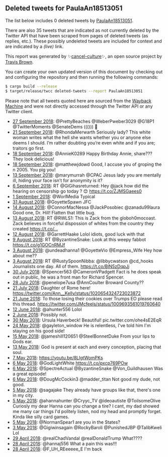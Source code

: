 ## Deleted tweets for PaulaAn18513051

The list below includes 0 deleted tweets by
[PaulaAn18513051](https://twitter.com/PaulaAn18513051).

There are also 35 tweets that are indicated as not currently
deleted by the Twitter API that have been scraped from pages of deleted tweets (as replies, etc.).
These possibly undeleted tweets are included for context and are indicated by a _(live)_ link.


This report was generated by ✨[cancel-culture](https://github.com/travisbrown/cancel-culture)✨,
an open source project by [Travis Brown](https://twitter.com/travisbrown).

You can create your own updated version of this document by checking out and configuring the
repository and then running the following commands:

```bash
$ cargo build --release
$ target/release/twcc deleted-tweets --report PaulaAn18513051
```

Please note that all tweets quoted here are sourced from the
[Wayback Machine](https://web.archive.org) and were not directly accessed through the Twitter API or
any Twitter client.

* [27 September 2018](https://web.archive.org/web/20180927164911/https://twitter.com/PaulaAn18513051/status/1045354678081531911): @PrettyBeaches @WeberPweber3029 @G18P1 @TwitterMoments @SenateDems ((())) 🤮 <!--1045354678081531911-->
* [21 September 2018](https://web.archive.org/web/20180921140547/https://twitter.com/PaulaAn18513051/status/1043139229918867457): @RhondaMerwarth Seriously lady? This white woman writes what the hell she wants whether you or anyone else deems I should.  I’m rather doubting you’re even white and if you are; traitors go first. <!--1043139229918867457-->
* [18 September 2018](https://web.archive.org/web/20180918231154/https://twitter.com/PaulaAn18513051/status/1042189501085503488): @AnnieK0289 Happy Birthday Annie, share??? They look delicious! <!--1042189501085503488-->
* [18 September 2018](https://web.archive.org/web/20180918124439/https://twitter.com/PaulaAn18513051/status/1042031648471048192): @matthewjdowd Good, I accuse you of groping the n 2005. You pig you! <!--1042031648471048192-->
* [13 September 2018](https://web.archive.org/web/20180913135640/https://twitter.com/PaulaAn18513051/status/1040237832722415617): @marymurrah @CPAC Jesus lady you are mentally ill, hiding your face isn’t for anonymity is it? <!--1040237832722415617-->
* [ 6 September 2018](https://web.archive.org/web/20180906005004/https://twitter.com/PaulaAn18513051/status/1037503163295834113): RT @GiGihasreturned: Hey @jack how did the hearing on censorship go today ? 😊 https://t.co/ZJMSGaees0 <!--1037503163295834113-->
* [ 1 September 2018](https://web.archive.org/web/20180901220725/https://twitter.com/PaulaAn18513051/status/1036012679616503809): @WorlMedia Typical <!--1036012679616503809-->
* [31 August 2018](https://web.archive.org/web/20180831001914/https://twitter.com/PaulaAn18513051/status/1035321076627202048): @GoyetteSpawn JFC <!--1035321076627202048-->
* [14 August 2018](https://web.archive.org/web/20180814163702/https://twitter.com/PaulaAn18513051/status/1029406554343264257): @ConnorMacNessa @JackPosobiec @zanadu99laura Good one, Dr. Hill! Flatten that little bug. <!--1029406554343264257-->
* [13 August 2018](https://web.archive.org/web/20180813001829/https://twitter.com/PaulaAn18513051/status/1028797906302783489): RT @RWLS1: This is Zack from the globoh0mocoast. Zack believes in forceful dispossion of whites from the country they created https://t.co/… <!--1028797906302783489-->
* [12 August 2018](https://web.archive.org/web/20180812211355/https://twitter.com/PaulaAn18513051/status/1028751458605453312): @GarrettHaake Lolol idiots, good luck with that <!--1028751458605453312-->
* [ 9 August 2018](https://web.archive.org/web/20180809200051/https://twitter.com/PaulaAn18513051/status/1027645907158921217): RT @ByzantineSnake: Look at this weepy fabbot https://t.co/g1GOCnRMJf <!--1027645907158921217-->
* [ 3 August 2018](https://web.archive.org/web/20180803172138/https://twitter.com/PaulaAn18513051/status/1025431511774973958): @undeadhanna1 @GoyetteVio @Empress_Wife Hey how about me?? <!--1025431511774973958-->
* [ 3 August 2018](https://web.archive.org/web/20180803020632/https://twitter.com/PaulaAn18513051/status/1025201219340574720): RT @RustySpoonNibba: @libbycwatson @cd_hooks Journalists one day. All of them. https://t.co/BlN5zDqpJj <!--1025201219340574720-->
* [30 July 2018](https://web.archive.org/web/20180730222510/https://twitter.com/PaulaAn18513051/status/1024058346998050816): @Spencer563 @CameronVPadgett Fact is he does speak out in public, he was a front man for Richard Spencer. <!--1024058346998050816-->
* [28 July 2018](https://web.archive.org/web/20180728153933/https://twitter.com/PaulaAn18513051/status/1023231494460989442): @penelope7usa @AnnCoulter Broward County?? <!--1023231494460989442-->
* [21 July 2018](https://web.archive.org/web/20180721130843/https://twitter.com/PaulaAn18513051/status/1020656773009731585): Daughter of Rome here! https://twitter.com/Ann__Kelly/status/1020654324723023872 <!--1020656773009731585-->
* [21 June 2018](https://web.archive.org/web/20180621162959/https://twitter.com/PaulaAn18513051/status/1009750169376739329): To those losing their cookies over Trumps EO please read this thread. https://twitter.com/JMcfeels/status/1009693561019760640 <!--1009750169376739329-->
* [12 June 2018](https://web.archive.org/web/20180612153650/https://twitter.com/PaulaAn18513051/status/1006560968988680192): @ahunter556 Lolol <!--1006560968988680192-->
* [ 2 June 2018](https://web.archive.org/web/20180603173753/https://twitter.com/PaulaAn18513051/status/1001959938024001538): Possibly not. <!--1002899391143923712-->
* [30 May 2018](https://web.archive.org/web/20180603173753/https://twitter.com/PaulaAn18513051/status/1001959938024001538): Ursula Haverbeck! Beautiful! pic.twitter.com/ohe4sE2EqR <!--1001959938024001538-->
* [24 May 2018](https://web.archive.org/web/20180524022802/https://twitter.com/PaulaAn18513051/status/999477091535147008): @gayleton_window He is relentless, I've told him I'm staying on his good side! <!--999477091535147008-->
* [15 May 2018](https://web.archive.org/web/20180515012202/https://twitter.com/PaulaAn18513051/status/996198991300874240): @jameshill120651 @SteelBonnetDuke From your lips to Gods ear. <!--996198991300874240-->
* [13 May 2018](https://web.archive.org/web/20180513124238/https://twitter.com/PaulaAn18513051/status/995644984513703936): God is present at each and every conception, placing that soul. <!--995644984513703936-->
* [ 7 May 2018](https://web.archive.org/web/20180507030548/https://twitter.com/PaulaAn18513051/status/993322539903537152): https://youtu.be/8LlgtWomPKs <!--993322539903537152-->
* [ 6 May 2018](https://web.archive.org/web/20180506230606/https://twitter.com/PaulaAn18513051/status/993265679603261442): @GodLightWhite https://t.co/pxcp769POw <!--993265679603261442-->
* [ 6 May 2018](https://web.archive.org/web/20180506162543/https://twitter.com/PaulaAn18513051/status/993164919863422978): @SpectreActual @ByzantineSnake @Von_Guildhausen Was a great episode! <!--993164919863422978-->
* [ 6 May 2018](https://web.archive.org/web/20180506014101/https://twitter.com/PaulaAn18513051/status/992942277818568705): @DougMcCockin3 @madder_titan Not good my dude, not good. <!--992942277818568705-->
* [ 5 May 2018](https://web.archive.org/web/20180505212731/https://twitter.com/PaulaAn18513051/status/992878482437951493): @sagajake They already have groups like that, there's one in my city. <!--992878482437951493-->
* [ 5 May 2018](https://web.archive.org/web/20180505184408/https://twitter.com/PaulaAn18513051/status/992837365671579648): @ahannahunter @Cryyc_TV @ideoautiste @ToilsomeOlive Curiosly my dear Hanna can you change a tire? I cant, my dad showed me many car things I'd politely listen, nod  my head and promptly forget. Kinda like silly card games. <!--992837365671579648-->
* [ 5 May 2018](https://web.archive.org/web/20180505135828/https://twitter.com/PaulaAn18513051/status/992765475321991168): @NormanSpear1 are you in the States? <!--992765475321991168-->
* [ 3 May 2018](https://web.archive.org/web/20180503001955/https://twitter.com/PaulaAn18513051/status/991834704742637568): @Gigiwinsagain @RockyBaroli @PunishedJBP @TalibKweli Lol <!--991834704742637568-->
* [29 April 2018](https://web.archive.org/web/20180429011150/https://twitter.com/PaulaAn18513051/status/990398218507898882): @realChadVandal @realDonaldTrump What???? <!--990398218507898882-->
* [28 April 2018](https://web.archive.org/web/20180428025614/https://twitter.com/PaulaAn18513051/status/990062103758364672): @hannaj556 What a pain this was!!! <!--990062103758364672-->
* [28 April 2018](https://web.archive.org/web/20180428030245/https://twitter.com/PaulaAn18513051/status/990060315718160385): @F_UH_REeeeee_E  I'm back <!--990060315718160385-->
